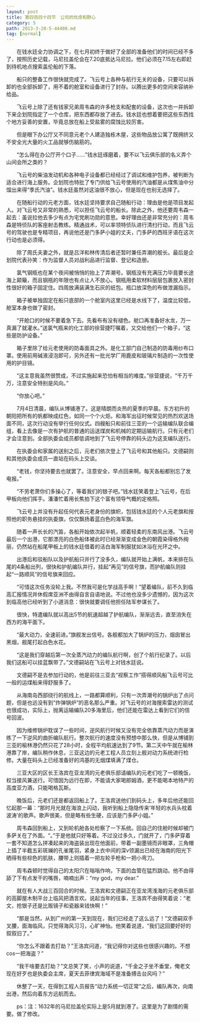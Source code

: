 ```yaml
---
layout: post
title: 第四百四十四节　公司的忧虑和野心
category: 5
path: 2013-3-20-5-44400.md
tag: [normal]
---
```


　　在钱水廷全力协调之下，在七月初终于做好了全部的准备他们的时间已经不多了，按照历史记载，马尼拉盖伦会在7.20底抵达马尼拉。他们必须在7.15左右即赶到待机地点搜索盖伦船的下落。

　　船只的整备工作很快就完成了。飞云号上各种与航行无关的设备，只要可以拆卸的也全部拆卸了，用不着的舱室和设备进行了封存。以腾出更多的空间来容纳补给品。

　　飞云号上除了还有钱家兄弟周韦森的许多枪支和配套的设备，这次也一并拆卸下来企划院指定了一个仓库，把东西都存放了进去。钱水廷也想着要把这些东西找个地方妥善的安置，毕竟总放在船上受盐雾的腐蚀比较厉害。

　　但是眼下办公厅又不同意元老个人建造独栋木屋，这些物品放公寓了既拥挤又不安全光大量的火工品就够伤脑筋的。

　　“怎么得在办公厅开个口子……”钱水廷琢磨着，要不以飞云俱乐部的名义弄个山间会所之类的？

　　飞云号的柴油发动机和各种电子设备都已经经过了调试和维护包养，被判断为适合进行海上服务。企划院也特批了专门供给飞云号使用的汽油都是从煤焦油中分馏出来得“季氏汽油”。钱水廷虽然对这油很不放心，但是现在也别无选择了。

　　在随船行动的元老方面，钱水廷坚持要求自己随船行动：理由是他是项目发起人。对飞云号又非常的熟悉，可以担任飞云号的船长。除此之外，他还要周韦森一起去：虽说拉他去多少有点为宅党刷功勋的意思。幸好理由还是非常充分的：周韦森是特侦队的客座射击教练。精通战术，可以率领特侦队进行清扫行动，而且飞云号的驾驶也是专精项目，再说他还是门多萨小姐的丈夫，门多萨的西班牙语在这次行动也是必须得。

　　除了周氏夫妻之外，就是吕洋和林传清后者还暂时兼任弄潮的舰长。最后是企划院代表孙笑：作为监督人员对战利品进行监督、登记和造册。

　　氯气钢瓶也在某个夜间被悄悄的抬上了弄潮号。钢瓶没有充满压力毕竟要长途海上颠簸，而且钢瓶的年限也有点让人不放心。钢瓶用柔软材料层层包裹放入密封性很好的箱子固定住。四周放满装满生石灰的纸包。瓶口放深色的布做泄漏指示。

　　箱子被单独固定在船只底部的一个舱室内这里已经是水线下了，温度比较低，舱室本身也做了密封。

　　“开舱口的时候不要着急下去。先看布有没有褪色。舱口再准备好水龙，万一真漏了就灌水。”送氯气瓶来的化工部的徐营捷叮嘱着，又交给他们一个箱子，“这些是防护设备。”

　　箱子里除了给元老使用的防毒面具之外。是化工部门自己制造的防毒用纱布口罩。使用前用碱液浸泡即可，另外还有一批光学厂用鹿皮和玻璃片制造的一次性使用的护目镜。

　　“这主意我虽然很赞成，不过实施起来恐怕有相当的难度。”徐营捷说，“千万千万，注意安全特别是风向。”

　　“你放心吧。”

　　7月4日清晨，编队从博铺港了。这是晴朗而炎热的夏季的早晨。东方初升的朝阳把所有的帆都映成红色，如同一个个火炬。和海军出征时候常见的热烈欢送场面不同，这次行动没有举行任何仪式。四艘船只和前往三亚的一个运输编队联合编组，看上去像是一次有护航的普通的运送煤炭和机械的定期运输航行。只有元老们才会注意到。全部执委会成员都低调地到了飞云号停靠的码头边为这支编队送行。

　　在执委会和家属的送别之后，元老们依次登上了飞云号和其他船只。文德嗣则和其他执委会成员一直站在码头上交谈。

　　“老钱，你坚持要去也就罢了。注意安全，早点回来啊。每天各船都别忘了发电报。”

　　“不劳老萧你们多操心了，等着我们的银子吧。”钱水廷笑着登上飞云号，在后甲板向他们挥手。潘潘忙着用长焦拍下这个富有领导气概的定格照。

　　飞云号上并没有升起任何代表元老身份的旗帜，包括钱水廷的个人元老旗和按照他的职务悬挂的执委旗，仅仅飘扬着蓝白色的海军旗。

　　随着一声长长的汽笛，各船开始依次起半帆，顺着轻柔的东南风出港。飞云号最后一个出港，它那漂亮的白色船体被此时已经渐渐变成金色的朝霞染得格外绚丽，仍然站在船尾甲板上的钱水廷借着的洁白海军制服犹如沐浴在光环之中。

　　出港后和驳船队以及护航船只并行了没多久，编队就开始上满帆，本来排在队尾的4条船出列，很快和护航编队并行，挂起“再见”的信号旗，而护航编队则挂起“一路顺风”的信号旗来回应。

　　“可惜这次任务没轮上我。不然我可是化学战高手啊！”望着编队，前不久到临高汇报情况并休假席亚洲不由得自言自语地说。不过他也没多少遗憾的，因为这次到临高他已经听到了小道消息：很快就要调任他担任陆军参谋长了。

　　很快，特遣编队就以高出5节的航速超越了护航编队，渐渐远去，直至消失在西方的海平面下。

　　“最大动力，全速前进。”旗舰发出信号。各舰都加大了锅炉的压力，烟囱冒出黑烟，舰尾打起白色水花。

　　“这是我们穿越后第一次全蒸汽动力的编队航行啊，创了个航行纪录了。以后我们这船可以挂蓝飘带了。”文德嗣站在飞云号上对钱水廷说。

　　文德嗣不是去参加行动的，他是前往三亚去“视察工作”搭得顺风船飞云号可比一般的运煤船来得舒服多了。

　　从海南岛西部绕行的航线上，一路都算顺利，只有一次弄潮号的锅炉出了点问题，但是也远没有到“炸弹锅炉”的恶名那么严重。对飞云号的对海搜索雷达的测试也很成功，实际上，抛离运输编队20多海里后，他们还能在雷达上看到它们的信号回波。

　　因为维修锅炉耽误了一些时间，逆风航行时候又没有完全依靠蒸汽动力而是演练了一下逆风的曲折编队航行。整次航行的速度没有预想中那么快，但是从博铺到三亚的榆林港仍然只花了28小时，全程平均航速达到了9节。第二天中午就在榆林港靠了岸，编队稍作休息，三亚这边的元老工程人员立刻上舰对动力系统进行检修。大量在码头上已经准备好的鸿基的无烟煤填满了煤仓。

　　三亚大区的区长王洛宾在亚龙湾的元老俱乐部请编队的元老们吃了一顿晚饭，权当接风兼送行。可惜因为远行在即，不能请大家喝郎姆酒，更不能喝本地特产的高度亚力酒，只能喝格瓦斯。

　　晚饭后，元老们还是都返回船上了。王洛宾送他们到码头上，多年后他还能回忆起那一幕：“那时月光就在海浪上闪动，我听到船上隐隐传来‘年轻的水兵头枕着波涛’的歌声。歌声很美，但是略有些生硬，应该是门多萨小姐。”

　　周韦森回到船上，又到轮机舱各处检察了一下系统。回自己的住舱时候却被门多萨关在了外面。“。”于是他就只好等着。不过没过多久，门就开了，门多萨穿着一套不知道怎么拼凑起来的海盗装出现在他面前，带着一副墨镜而非眼罩，三角帽上插了半截五彩斑斓的孔雀尾羽，紧身上衣中间的深v领漏出已经在海南的阳光下晒得有些棕色的肌肤，腰带上则插着一把左轮手枪和一把小弯刀。

　　周韦森顿时觉得自己的太阳穴在嗡嗡作响，下面的血管在猛烈跳动。他不由得舔了下有点发干的嘴唇，喃喃出声：“my god，my dear.”

　　就在有人大战三百回合的时候。王洛宾和文德嗣正在亚龙湾浅海的元老俱乐部的高脚屋木制平台上临风把酒言欢。说起当年的往事，王洛宾不由得笑着说：“老文，抢银子还是比贩镜子和瓷器来钱快啊！”

　　“那是当然，从到广州的第一天到现在，我们已经走了这么远了！”文德嗣双手叉腰，面海临风，只觉得海风习习，心旷神怡。他笑着说道，“我们这回要好好的叙叙旧了。”

　　“你怎么不跟着去打劫？”王洛宾问道，“我记得你对这些也很感兴趣的。不想cos一把海盗？”

　　“我干啥要去打劫？”文总笑了笑，小声的说道，“千金之子坐不垂堂，俺老文现在好歹也是执委会主席，夏天去菲律宾海域不是准备搏击台风吗？”

　　休整了一天，在得到工程人员报告“动力系统一切正常”之后，编队再次，向南出港，然后向着东方远航而去。

　　ps：注：1632年的马尼拉盖伦实际上是5月就到港了。这里是为了剧情的需要。做了修改。
